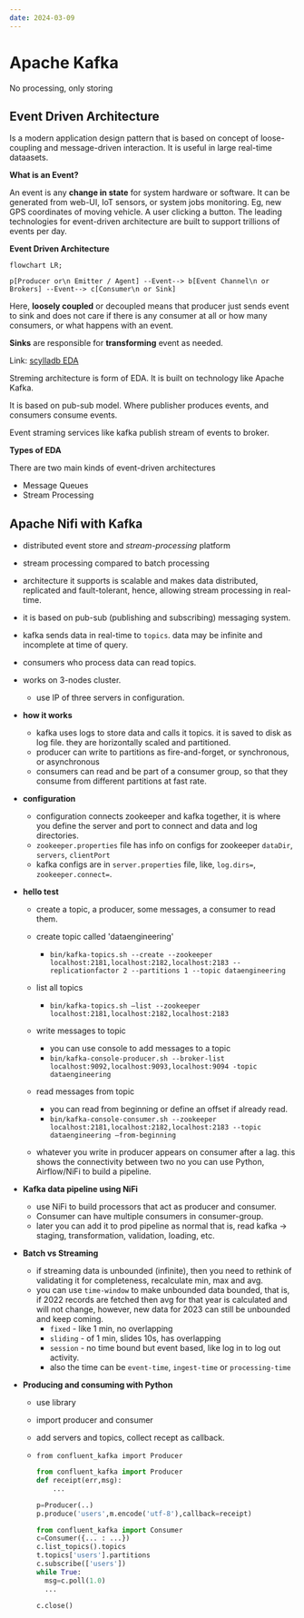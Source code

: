 ```yaml
---
date: 2024-03-09
---
```


# Apache Kafka

No processing, only storing


## Event Driven Architecture

Is a modern application design pattern that is based on concept of loose-coupling and message-driven interaction. It is useful in large real-time dataasets.

**What is an Event?**

An event is any **change in state** for system hardware or software. It can be generated from web-UI, IoT sensors, or system jobs monitoring. Eg, new GPS coordinates of moving vehicle. A user clicking a button. The leading technologies for event-driven architecture are built to support trillions of events per day.

**Event Driven Architecture**

```mermaid
flowchart LR;

p[Producer or\n Emitter / Agent] --Event--> b[Event Channel\n or Brokers] --Event--> c[Consumer\n or Sink]

```

Here, **loosely coupled** or decoupled means that producer just sends event to sink and does not care if there is any consumer at all or how many consumers, or what happens with an event.

**Sinks** are responsible for **transforming** event as needed.

Link: [scylladb EDA](https://www.scylladb.com/glossary/event-driven-architecture/)

Streming architecture is form of EDA. It is built on technology like Apache Kafka.

It is based on pub-sub model. Where publisher produces events, and consumers consume events.

Event straming services like kafka publish stream of events to broker.

**Types of EDA**

There are two main kinds of event-driven architectures

- Message Queues
- Stream Processing

## Apache Nifi with Kafka


- distributed event store and _stream-processing_ platform
- stream processing compared to batch processing
- architecture it supports is scalable and makes data distributed, replicated and fault-tolerant, hence, allowing stream processing in real-time.
- it is based on pub-sub (publishing and subscribing) messaging system.
- kafka sends data in real-time to `topics`. data may be infinite and incomplete at time of query.
- consumers who process data can read topics.
- works on 3-nodes cluster.
  - use IP of three servers in configuration.

- **how it works**
  - kafka uses logs to store data and calls it topics. it is saved to disk as log file. they are horizontally scaled and partitioned.
  - producer can write to partitions as fire-and-forget, or synchronous, or asynchronous
  - consumers can read and be part of a consumer group, so that they consume from different partitions at fast rate.

- **configuration**
  - configuration connects zookeeper and kafka together, it is where you define the server and port to connect and data and log directories.
  - `zookeeper.properties` file has info on configs for zookeeper `dataDir`, `servers`, `clientPort`
  - kafka configs are in `server.properties` file, like, `log.dirs=`, `zookeeper.connect=`.

- **hello test**
  - create a topic, a producer, some messages, a consumer to read them.

  - create topic called 'dataengineering'
    - `bin/kafka-topics.sh --create --zookeeper localhost:2181,localhost:2182,localhost:2183 --replicationfactor 2 --partitions 1 --topic dataengineering`

  - list all topics
    - `bin/kafka-topics.sh –list --zookeeper localhost:2181,localhost:2182,localhost:2183`

  - write messages to topic
    - you can use console to add messages to a topic
    - `bin/kafka-console-producer.sh --broker-list localhost:9092,localhost:9093,localhost:9094 -topic dataengineering`

  - read messages from topic
    - you can read from beginning or define an offset if already read.
    - `bin/kafka-console-consumer.sh --zookeeper localhost:2181,localhost:2182,localhost:2183 --topic dataengineering –from-beginning`

  - whatever you write in producer appears on consumer after a lag. this shows the connectivity between two no you can use Python, Airflow/NiFi to build a pipeline.

- **Kafka data pipeline using NiFi**
  - use NiFi to build processors that act as producer and consumer.
  - Consumer can have multiple consumers in consumer-group.
  - later you can add it to prod pipeline as normal that is, read kafka -> staging, transformation, validation, loading, etc.

- **Batch vs Streaming**
  - if streaming data is unbounded (infinite), then you need to rethink of validating it for completeness, recalculate min, max and avg.
  - you can use `time-window` to make unbounded data bounded, that is, if 2022 records are fetched then avg for that year is calculated and will not change, however, new data for 2023 can still be unbounded and keep coming.
    - `fixed` - like 1 min, no overlapping
    - `sliding` - of 1 min, slides 10s, has overlapping
    - `session` - no time bound but event based, like log in to log out activity.
    - also the time can be `event-time`, `ingest-time` or `processing-time`

- **Producing and consuming with Python**
  - use library
  - import producer and consumer
  - add servers and topics, collect recept as callback.
  - `from confluent_kafka import Producer`

    ```python
    from confluent_kafka import Producer
    def receipt(err,msg):
        ...

    p=Producer(..)
    p.produce('users',m.encode('utf-8'),callback=receipt)

    from confluent_kafka import Consumer
    c=Consumer({... : ...})
    c.list_topics().topics
    t.topics['users'].partitions
    c.subscribe(['users'])
    while True:
      msg=c.poll(1.0)
      ...

    c.close()

    ```

